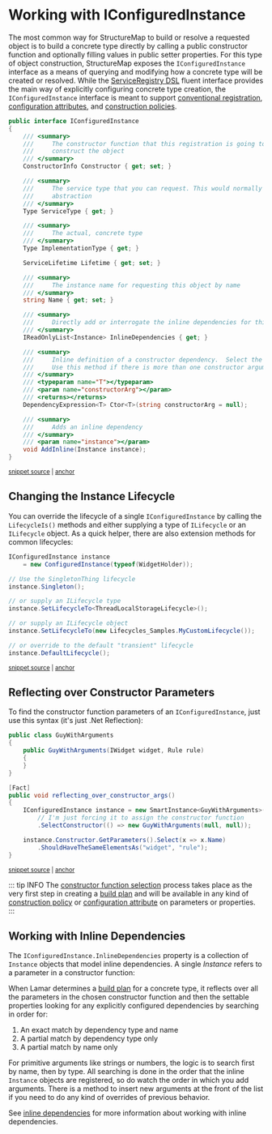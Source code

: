 # Working with IConfiguredInstance

  The most common way for StructureMap to build or resolve a requested object is to build a concrete type directly by calling a public constructor function and optionally filling values in public setter properties. For this type of object construction, StructureMap exposes the `IConfiguredInstance` interface as a means of querying and modifying how a concrete type will be created or resolved. While the [ServiceRegistry DSL](/guide/ioc/registration/registry-dsl) fluent interface provides the main way of explicitly configuring concrete type creation, the `IConfiguredInstance` interface is meant to support [conventional registration](/guide/ioc/registration/auto-registration-and-conventions), [configuration attributes](/guide/ioc/registration/attributes), and [construction policies](/guide/ioc/registration/policies).

<!-- snippet: sample_IConfiguredInstance -->
<a id='snippet-sample_iconfiguredinstance'></a>
```cs
public interface IConfiguredInstance
{
    /// <summary>
    ///     The constructor function that this registration is going to use to
    ///     construct the object
    /// </summary>
    ConstructorInfo Constructor { get; set; }

    /// <summary>
    ///     The service type that you can request. This would normally be an interface or other
    ///     abstraction
    /// </summary>
    Type ServiceType { get; }

    /// <summary>
    ///     The actual, concrete type
    /// </summary>
    Type ImplementationType { get; }

    ServiceLifetime Lifetime { get; set; }

    /// <summary>
    ///     The instance name for requesting this object by name
    /// </summary>
    string Name { get; set; }

    /// <summary>
    ///     Directly add or interrogate the inline dependencies for this instance
    /// </summary>
    IReadOnlyList<Instance> InlineDependencies { get; }

    /// <summary>
    ///     Inline definition of a constructor dependency.  Select the constructor argument by type and constructor name.
    ///     Use this method if there is more than one constructor arguments of the same type
    /// </summary>
    /// <typeparam name="T"></typeparam>
    /// <param name="constructorArg"></param>
    /// <returns></returns>
    DependencyExpression<T> Ctor<T>(string constructorArg = null);

    /// <summary>
    ///     Adds an inline dependency
    /// </summary>
    /// <param name="instance"></param>
    void AddInline(Instance instance);
}
```
<sup><a href='https://github.com/JasperFx/lamar/blob/master/src/Lamar/IoC/Instances/IConfiguredInstance.cs#L8-L58' title='Snippet source file'>snippet source</a> | <a href='#snippet-sample_iconfiguredinstance' title='Start of snippet'>anchor</a></sup>
<!-- endSnippet -->

## Changing the Instance Lifecycle

You can override the lifecycle of a single `IConfiguredInstance` by calling the `LifecycleIs()` methods and either supplying a type of `ILifecycle` or an `ILifecycle` object. As a quick helper, there are also extension methods for common lifecycles:

<!-- snippet: sample_iconfiguredinstance-lifecycle -->
<a id='snippet-sample_iconfiguredinstance-lifecycle'></a>
```cs
IConfiguredInstance instance
    = new ConfiguredInstance(typeof(WidgetHolder));

// Use the SingletonThing lifecycle
instance.Singleton();

// or supply an ILifecycle type
instance.SetLifecycleTo<ThreadLocalStorageLifecycle>();

// or supply an ILifecycle object
instance.SetLifecycleTo(new Lifecycles_Samples.MyCustomLifecycle());

// or override to the default "transient" lifecycle
instance.DefaultLifecycle();
```
<sup><a href='https://github.com/JasperFx/lamar/blob/master/src/StructureMap.Testing/Acceptance/iconfigured_instance_behavior.cs#L29-L44' title='Snippet source file'>snippet source</a> | <a href='#snippet-sample_iconfiguredinstance-lifecycle' title='Start of snippet'>anchor</a></sup>
<!-- endSnippet -->

## Reflecting over Constructor Parameters

To find the constructor function parameters of an `IConfiguredInstance`, just use this syntax (it's just .Net Reflection):

<!-- snippet: sample_reflecting-over-parameters -->
<a id='snippet-sample_reflecting-over-parameters'></a>
```cs
public class GuyWithArguments
{
    public GuyWithArguments(IWidget widget, Rule rule)
    {
    }
}

[Fact]
public void reflecting_over_constructor_args()
{
    IConfiguredInstance instance = new SmartInstance<GuyWithArguments>()
        // I'm just forcing it to assign the constructor function
        .SelectConstructor(() => new GuyWithArguments(null, null));

    instance.Constructor.GetParameters().Select(x => x.Name)
        .ShouldHaveTheSameElementsAs("widget", "rule");
}
```
<sup><a href='https://github.com/JasperFx/lamar/blob/master/src/StructureMap.Testing/Acceptance/iconfigured_instance_behavior.cs#L50-L69' title='Snippet source file'>snippet source</a> | <a href='#snippet-sample_reflecting-over-parameters' title='Start of snippet'>anchor</a></sup>
<!-- endSnippet -->

::: tip INFO
The [constructor function selection](/guide/ioc/registration/constructor-selection) process takes place as the very first step in creating a [build plan](/guide/ioc/diagnostics/build-plans) and will be available in any kind of [construction policy](/guide/ioc/registration/policies) or [configuration attribute](/guide/ioc/registration/attributes) on parameters or properties.
:::

## Working with Inline Dependencies

The `IConfiguredInstance.InlineDependencies` property is a collection of `Instance` objects that model inline dependencies. A single _Instance_ refers to a parameter in a constructor function:

When Lamar determines a [build plan](/guide/ioc/diagnostics/build-plans) for a concrete type, it reflects over all the parameters in the chosen constructor function and then the settable properties looking for any explicitly configured dependencies by searching in order for:

1. An exact match by dependency type and name
1. A partial match by dependency type only
1. A partial match by name only

For primitive arguments like strings or numbers, the logic is to search first by name, then by type. All searching is done in the order that the inline `Instance` objects are registered, so do watch the order in which you add arguments. There is a method to insert new arguments at the front of the list if you need to do any kind of overrides of previous behavior.

See [inline dependencies](/guide/ioc/registration/inline-dependencies) for more information about working with inline dependencies.
